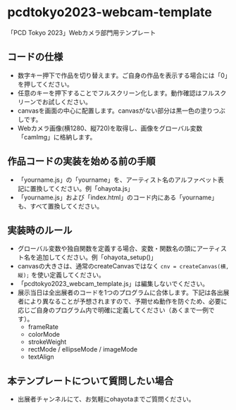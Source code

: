 # pcdtokyo2023-webcam-template
「PCD Tokyo 2023」Webカメラ部門用テンプレート

## コードの仕様
- 数字キー押下で作品を切り替えます。ご自身の作品を表示する場合には「0」を押してください。
- 任意のキーを押下することでフルスクリーン化します。動作確認はフルスクリーンでお試しください。
- canvasを画面の中心に配置します。canvasがない部分は黒一色の塗りつぶしです。
- Webカメラ画像(横1280、縦720)を取得し、画像をグローバル変数「camImg」に格納します。

## 作品コードの実装を始める前の手順
- 「yourname.js」の「yourname」を、アーティスト名のアルファベット表記に置換してください。例「ohayota.js」
- 「yourname.js」および「index.html」のコード内にある「yourname」も、すべて置換してください。

## 実装時のルール
- グローバル変数や独自関数を定義する場合、変数・関数名の頭にアーティスト名を追加してください。例「ohayota_setup()」
- canvasの大きさは、通常のcreateCanvasではなく `cnv = createCanvas(横, 縦);` を使い定義してください。
- 「pcdtokyo2023_webcam_template.js」は編集しないでください。
- 展示当日は全出展者のコードを1つのプログラムに合体します。下記は各出展者により異なることが予想されますので、予期せぬ動作を防ぐため、必要に応じご自身のプログラム内で明確に定義してください（あくまで一例です）。
  - frameRate
  - colorMode
  - strokeWeight
  - rectMode / ellipseMode / imageMode
  - textAlign

## 本テンプレートについて質問したい場合
- 出展者チャンネルにて、お気軽にohayotaまでご質問ください。
